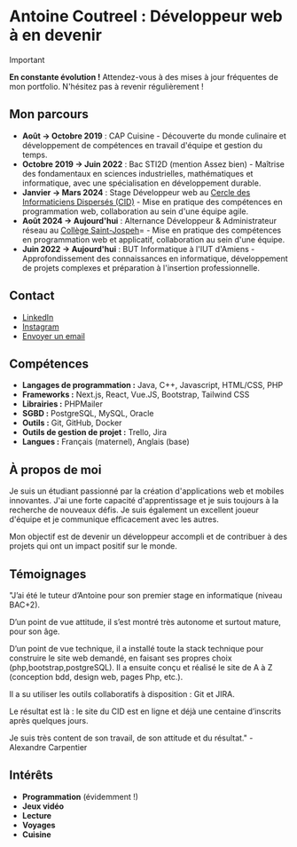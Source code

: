# Antoine Coutreel : Développeur web à en devenir

> [!IMPORTANT]
> **En constante évolution !** Attendez-vous à des mises à jour fréquentes de mon portfolio. N'hésitez pas à revenir régulièrement ! 

## Mon parcours

* **Août -> Octobre 2019** : CAP Cuisine - Découverte du monde culinaire et développement de compétences en travail d'équipe et gestion du temps.
* **Octobre 2019 -> Juin 2022** : Bac STI2D (mention Assez bien) - Maîtrise des fondamentaux en sciences industrielles, mathématiques et informatique, avec une spécialisation en développement durable.
* **Janvier -> Mars 2024** : Stage Développeur web au [Cercle des Informaticiens Dispersés (CID)](https://cid.iut-amiens.fr/) - Mise en pratique des compétences en programmation web, collaboration au sein d'une équipe agile.
* **Août 2024 -> Aujourd'hui** : Alternance Développeur & Administrateur réseau au [Collège Saint-Jospeh](https://college-saint-joseph.com/)= - Mise en pratique des compétences en programmation web et applicatif, collaboration au sein d'une équipe.
* **Juin 2022 -> Aujourd'hui** : BUT Informatique à l'IUT d'Amiens - Approfondissement des connaissances en informatique, développement de projets complexes et préparation à l'insertion professionnelle.

## Contact

* [LinkedIn](https://linkedin.com/in/antoine-coutreel)
* [Instagram](https://www.instagram.com/anto_coutrl/)
* [Envoyer un email](mailto:coutreelantoine@gmail.com)

## Compétences

* **Langages de programmation :** Java, C++, Javascript, HTML/CSS, PHP
* **Frameworks :** Next.js, React, Vue.JS, Bootstrap, Tailwind CSS
* **Librairies :** PHPMailer
* **SGBD :** PostgreSQL, MySQL, Oracle
* **Outils :** Git, GitHub, Docker
* **Outils de gestion de projet :** Trello, Jira
* **Langues :** Français (maternel), Anglais (base)

## À propos de moi

Je suis un étudiant passionné par la création d'applications web et mobiles innovantes. J'ai une forte capacité d'apprentissage et je suis toujours à la recherche de nouveaux défis. Je suis également un excellent joueur d'équipe et je communique efficacement avec les autres.

Mon objectif est de devenir un développeur accompli et de contribuer à des projets qui ont un impact positif sur le monde.

## Témoignages

"J’ai été le tuteur d’Antoine pour son premier stage en informatique (niveau BAC+2).

D’un point de vue attitude, il s’est montré très autonome et surtout mature, pour son âge. 

D’un point de vue technique, il a installé toute la stack technique pour construire le site web demandé, en faisant ses propres choix (php,bootstrap,postgreSQL). Il a ensuite conçu et réalisé le site de A à Z (conception bdd, design web, pages Php, etc.).

Il a su utiliser les outils collaboratifs à disposition : Git et JIRA.

Le résultat est là : le site du CID est en ligne et déjà une centaine d’inscrits après quelques jours.

Je suis très content de son travail, de son attitude et du résultat." - Alexandre Carpentier

## Intérêts

* **Programmation** (évidemment !)
* **Jeux vidéo**
* **Lecture**
* **Voyages**
* **Cuisine**
